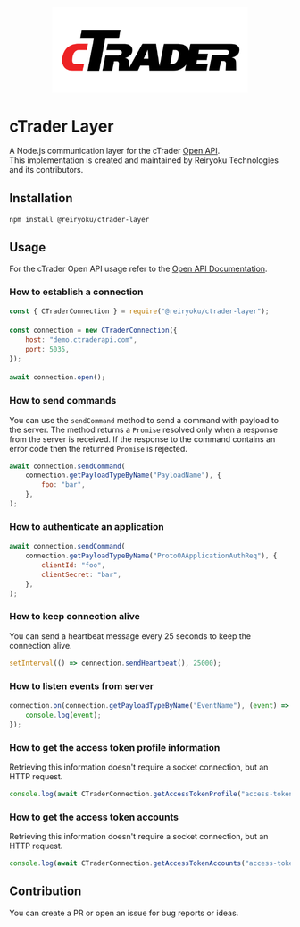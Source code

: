 <p align="center"> 
    <img src="images/ctrader-logo.svg" alt="cTrader" width="350px">
</p>

# cTrader Layer
A Node.js communication layer for the cTrader [Open API](https://connect.spotware.com).<br>
This implementation is created and maintained by Reiryoku Technologies and its contributors.

## Installation
```console
npm install @reiryoku/ctrader-layer
```

## Usage
For the cTrader Open API usage refer to the [Open API Documentation](https://spotware.github.io/open-api-docs/).

### How to establish a connection
```javascript
const { CTraderConnection } = require("@reiryoku/ctrader-layer");

const connection = new CTraderConnection({
    host: "demo.ctraderapi.com",
    port: 5035,
});

await connection.open();
```

### How to send commands
You can use the `sendCommand` method to send a command with payload to the server.
The method returns a `Promise` resolved only when a response from the server is received.
If the response to the command contains an error code then the returned `Promise` is rejected.

```javascript
await connection.sendCommand(
    connection.getPayloadTypeByName("PayloadName"), {
        foo: "bar",
    },
);
```

### How to authenticate an application
```javascript
await connection.sendCommand(
    connection.getPayloadTypeByName("ProtoOAApplicationAuthReq"), {
        clientId: "foo",
        clientSecret: "bar",
    },
);
```

### How to keep connection alive
You can send a heartbeat message every 25 seconds to keep the connection alive.
```javascript
setInterval(() => connection.sendHeartbeat(), 25000);
```

### How to listen events from server
```javascript
connection.on(connection.getPayloadTypeByName("EventName"), (event) => {
    console.log(event);
});
```

### How to get the access token profile information
Retrieving this information doesn't require a socket connection, but an HTTP request.
```javascript
console.log(await CTraderConnection.getAccessTokenProfile("access-token"));
```

### How to get the access token accounts
Retrieving this information doesn't require a socket connection, but an HTTP request.
```javascript
console.log(await CTraderConnection.getAccessTokenAccounts("access-token"));
```

## Contribution
You can create a PR or open an issue for bug reports or ideas.
